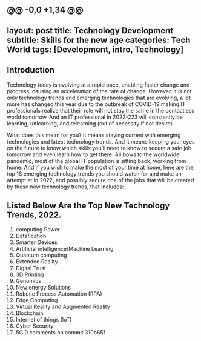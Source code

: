 @@ -0,0 +1,34 @@
---
layout: post
title: Technology Development
subtitle: Skills for the new age
categories: Tech World
tags: [Development, intro, Technology]
---

## Introduction


Technology today is evolving at a rapid pace, enabling faster change and progress, causing an acceleration of the rate of change. However, it is not only technology trends and emerging technologies that are evolving, a lot more has changed this year due to the outbreak of COVID-19 making IT professionals realize that their role will not stay the same in the contactless world tomorrow. And an IT professional in 2022-223 will constantly be learning, unlearning, and relearning (out of necessity if not desire).

What does this mean for you? It means staying current with emerging technologies and latest technology trends. And it means keeping your eyes on the future to know which skills you’ll need to know to secure a safe job tomorrow and even learn how to get there. All bows to the worldwide pandemic, most of the global IT population is sitting back, working from home. And if you wish to make the most of your time at home, here are the top 18 emerging technology trends you should watch for and make an attempt at in 2022, and possibly secure one of the jobs that will be created by these new technology trends, that includes:

## **Listed Below Are the Top New Technology Trends, 2022.**

1. computing Power
2. Datafication
3. Smarter Devices
4. Artificial intelligence/Machine Learning
5. Quantum computing
6. Extended Reality
7. Digital Trust
8. 3D Printing
9. Genomics
10. New energy Solutions
11. Robotic Process Automation (RPA)
12. Edge Computing
13. Virtual Reality and Augmented Reality
14. Blockchain
15. Internet of things (IoT)
16. Cyber Security
17. 5G
0 comments on commit 310b65f
